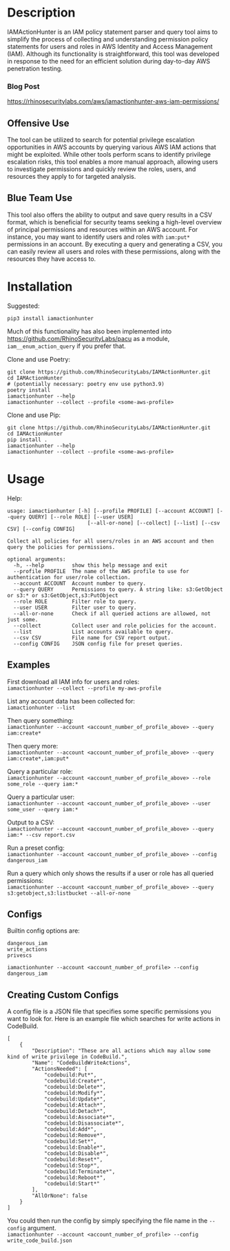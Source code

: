# Description
IAMActionHunter is an IAM policy statement parser and query tool aims to simplify the process of collecting and understanding permission policy statements for users and roles in AWS Identity and Access Management (IAM). Although its functionality is straightforward, this tool was developed in response to the need for an efficient solution during day-to-day AWS penetration testing.

### Blog Post
https://rhinosecuritylabs.com/aws/iamactionhunter-aws-iam-permissions/

## Offensive Use
The tool can be utilized to search for potential privilege escalation opportunities in AWS accounts by querying various AWS IAM actions that might be exploited. While other tools perform scans to identify privilege escalation risks, this tool enables a more manual approach, allowing users to investigate permissions and quickly review the roles, users, and resources they apply to for targeted analysis.

## Blue Team Use
This tool also offers the ability to output and save query results in a CSV format, which is beneficial for security teams seeking a high-level overview of principal permissions and resources within an AWS account. For instance, you may want to identify users and roles with `iam:put*` permissions in an account. By executing a query and generating a CSV, you can easily review all users and roles with these permissions, along with the resources they have access to.

# Installation

Suggested:
```
pip3 install iamactionhunter
```

Much of this functionality has also been implemented into https://github.com/RhinoSecurityLabs/pacu as a module, `iam__enum_action_query` if you prefer that.

Clone and use Poetry:
```
git clone https://github.com/RhinoSecurityLabs/IAMActionHunter.git
cd IAMActionHunter
# (potentially necessary: poetry env use python3.9)
poetry install
iamactionhunter --help
iamactionhunter --collect --profile <some-aws-profile>
```

Clone and use Pip:
```
git clone https://github.com/RhinoSecurityLabs/IAMActionHunter.git
cd IAMActionHunter
pip install .
iamactionhunter --help
iamactionhunter --collect --profile <some-aws-profile>
```

# Usage
Help:
```
usage: iamactionhunter [-h] [--profile PROFILE] [--account ACCOUNT] [--query QUERY] [--role ROLE] [--user USER]
                          [--all-or-none] [--collect] [--list] [--csv CSV] [--config CONFIG]

Collect all policies for all users/roles in an AWS account and then query the policies for permissions.

optional arguments:
  -h, --help         show this help message and exit
  --profile PROFILE  The name of the AWS profile to use for authentication for user/role collection.
  --account ACCOUNT  Account number to query.
  --query QUERY      Permissions to query. A string like: s3:GetObject or s3:* or s3:GetObject,s3:PutObject
  --role ROLE        Filter role to query.
  --user USER        Filter user to query.
  --all-or-none      Check if all queried actions are allowed, not just some.
  --collect          Collect user and role policies for the account.
  --list             List accounts available to query.
  --csv CSV          File name for CSV report output.
  --config CONFIG    JSON config file for preset queries.
```

## Examples
First download all IAM info for users and roles:  
`iamactionhunter --collect --profile my-aws-profile`  

List any account data has been collected for:  
`iamactionhunter --list`  

Then query something:  
`iamactionhunter --account <account_number_of_profile_above> --query iam:create*`  

Then query more:  
`iamactionhunter --account <account_number_of_profile_above> --query iam:create*,iam:put*`  

Query a particular role:  
`iamactionhunter --account <account_number_of_profile_above> --role some_role --query iam:*`  

Query a particular user:  
`iamactionhunter --account <account_number_of_profile_above> --user some_user --query iam:*`  

Output to a CSV:  
`iamactionhunter --account <account_number_of_profile_above> --query iam:* --csv report.csv`  

Run a preset config:  
`iamactionhunter --account <account_number_of_profile_above> --config dangerous_iam`

Run a query which only shows the results if a user or role has all queried permissions:  
`iamactionhunter --account <account_number_of_profile_above> --query s3:getobject,s3:listbucket --all-or-none`

## Configs
Builtin config options are:
```
dangerous_iam
write_actions
privescs
```
`iamactionhunter --account <account_number_of_profile> --config dangerous_iam`

## Creating Custom Configs
A config file is a JSON file that specifies some specific permissions you want to look for. Here is an example file which searches for write actions in CodeBuild.
```
[
	{
		"Description": "These are all actions which may allow some kind of write privilege in CodeBuild.",
		"Name": "CodeBuildWriteActions",
		"ActionsNeeded": [
			"codebuild:Put*",
			"codebuild:Create*",
			"codebuild:Delete*",
			"codebuild:Modify*",
			"codebuild:Update*",
			"codebuild:Attach*",
			"codebuild:Detach*",
			"codebuild:Associate*",
			"codebuild:Disassociate*",
			"codebuild:Add*",
			"codebuild:Remove*",
			"codebuild:Set*",
			"codebuild:Enable*",
			"codebuild:Disable*",
			"codebuild:Reset*",
			"codebuild:Stop*",
			"codebuild:Terminate*",
			"codebuild:Reboot*",
			"codebuild:Start*"
		],
		"AllOrNone": false
	}
]
```
You could then run the config by simply specifying the file name in the `--config` argument.  
`iamactionhunter --account <account_number_of_profile> --config write_code_build.json`
